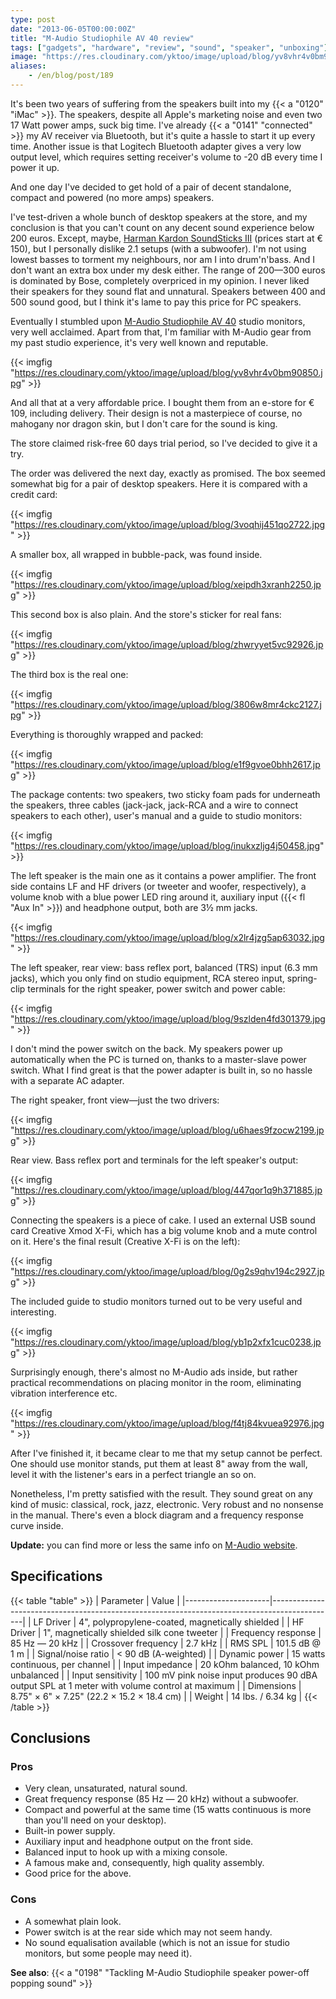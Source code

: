 ```yaml
---
type: post
date: "2013-06-05T00:00:00Z"
title: "M-Audio Studiophile AV 40 review"
tags: ["gadgets", "hardware", "review", "sound", "speaker", "unboxing"]
image: "https://res.cloudinary.com/yktoo/image/upload/blog/yv8vhr4v0bm90850.jpg"
aliases:
    - /en/blog/post/189
---
```


It's been two years of suffering from the speakers built into my {{< a "0120" "iMac" >}}. The speakers, despite all Apple's marketing noise and even two 17 Watt power amps, suck big time. I've already {{< a "0141" "connected" >}} my AV receiver via Bluetooth, but it's quite a hassle to start it up every time. Another issue is that Logitech Bluetooth adapter gives a very low output level, which requires setting receiver's volume to -20 dB every time I power it up.

<!--more-->

And one day I've decided to get hold of a pair of decent standalone, compact and powered (no more amps) speakers.

I've test-driven a whole bunch of desktop speakers at the store, and my conclusion is that you can't count on any decent sound experience below 200 euros. Except, maybe, [Harman Kardon SoundSticks III](http://www.engadget.com/products/harman-kardon/soundsticks/iii/) (prices start at € 150), but I personally dislike 2.1 setups (with a subwoofer). I'm not using lowest basses to torment my neighbours, nor am I into drum'n'bass. And I don't want an extra box under my desk either. The range of 200—300 euros is dominated by Bose, completely overpriced in my opinion. I never liked their speakers for they sound flat and unnatural. Speakers between 400 and 500 sound good, but I think it's lame to pay this price for PC speakers.

Eventually I stumbled upon [M-Audio Studiophile AV 40](http://www.m-audio.com/products/view/studiophile-av-40) studio monitors, very well acclaimed. Apart from that, I'm familiar with M-Audio gear from my past studio experience, it's very well known and reputable.

{{< imgfig "https://res.cloudinary.com/yktoo/image/upload/blog/yv8vhr4v0bm90850.jpg" >}}

And all that at a very affordable price. I bought them from an e-store for € 109, including delivery. Their design is not a masterpiece of course, no mahogany nor dragon skin, but I don't care for the sound is king.

The store claimed risk-free 60 days trial period, so I've decided to give it a try.

The order was delivered the next day, exactly as promised. The box seemed somewhat big for a pair of desktop speakers. Here it is compared with a credit card:

{{< imgfig "https://res.cloudinary.com/yktoo/image/upload/blog/3voqhij451qo2722.jpg" >}}

A smaller box, all wrapped in bubble-pack, was found inside.

{{< imgfig "https://res.cloudinary.com/yktoo/image/upload/blog/xeipdh3xranh2250.jpg" >}}

This second box is also plain. And the store's sticker for real fans:

{{< imgfig "https://res.cloudinary.com/yktoo/image/upload/blog/zhwryyet5vc92926.jpg" >}}

The third box is the real one:

{{< imgfig "https://res.cloudinary.com/yktoo/image/upload/blog/3806w8mr4ckc2127.jpg" >}}

Everything is thoroughly wrapped and packed:

{{< imgfig "https://res.cloudinary.com/yktoo/image/upload/blog/e1f9gvoe0bhh2617.jpg" >}}

The package contents: two speakers, two sticky foam pads for underneath the speakers, three cables (jack-jack, jack-RCA and a wire to connect speakers to each other), user's manual and a guide to studio monitors:

{{< imgfig "https://res.cloudinary.com/yktoo/image/upload/blog/inukxzljg4j50458.jpg" >}}

The left speaker is the main one as it contains a power amplifier. The front side contains LF and HF drivers (or tweeter and woofer, respectively), a volume knob with a blue power LED ring around it, auxiliary input ({{< fl "Aux In" >}}) and headphone output, both are 3½ mm jacks.

{{< imgfig "https://res.cloudinary.com/yktoo/image/upload/blog/x2lr4jzg5ap63032.jpg" >}}

The left speaker, rear view: bass reflex port, balanced (TRS) input (6.3 mm jacks), which you only find on studio equipment, RCA stereo input, spring-clip terminals for the right speaker, power switch and power cable:

{{< imgfig "https://res.cloudinary.com/yktoo/image/upload/blog/9szlden4fd301379.jpg" >}}

I don't mind the power switch on the back. My speakers power up automatically when the PC is turned on, thanks to a master-slave power switch. What I find great is that the power adapter is built in, so no hassle with a separate AC adapter.

The right speaker, front view—just the two drivers:

{{< imgfig "https://res.cloudinary.com/yktoo/image/upload/blog/u6haes9fzocw2199.jpg" >}}

Rear view. Bass reflex port and terminals for the left speaker's output:

{{< imgfig "https://res.cloudinary.com/yktoo/image/upload/blog/447qor1q9h371885.jpg" >}}

Connecting the speakers is a piece of cake. I used an external USB sound card Creative Xmod X-Fi, which has a big volume knob and a mute control on it. Here's the final result (Creative X-Fi is on the left):

{{< imgfig "https://res.cloudinary.com/yktoo/image/upload/blog/0g2s9qhv194c2927.jpg" >}}

The included guide to studio monitors turned out to be very useful and interesting.

{{< imgfig "https://res.cloudinary.com/yktoo/image/upload/blog/yb1p2xfx1cuc0238.jpg" >}}

Surprisingly enough, there's almost no M-Audio ads inside, but rather practical recommendations on placing monitor in the room, eliminating vibration interference etc.

{{< imgfig "https://res.cloudinary.com/yktoo/image/upload/blog/f4tj84kvuea92976.jpg" >}}

After I've finished it, it became clear to me that my setup cannot be perfect. One should use monitor stands, put them at least 8" away from the wall, level it with the listener's ears in a perfect triangle an so on.

Nonetheless, I'm pretty satisfied with the result. They sound great on any kind of music: classical, rock, jazz, electronic. Very robust and no nonsense in the manual. There's even a block diagram and a frequency response curve inside.

**Update:** you can find more or less the same info on [M-Audio website](http://apps.avid.com/monitors/).

## Specifications

{{< table "table" >}}
| Parameter           | Value                                                                                        |
|---------------------|----------------------------------------------------------------------------------------------|
| LF Driver           | 4", polypropylene-coated, magnetically shielded                                              |
| HF Driver           | 1", magnetically shielded silk cone tweeter                                                  |
| Frequency response  | 85 Hz — 20 kHz                                                                               |
| Crossover frequency | 2.7 kHz                                                                                      |
| RMS SPL             | 101.5 dB @ 1 m                                                                               |
| Signal/noise ratio  | < 90 dB (A-weighted)                                                                         |
| Dynamic power       | 15 watts continuous, per channel                                                             |
| Input impedance     | 20 kOhm balanced, 10 kOhm unbalanced                                                         |
| Input sensitivity   | 100 mV pink noise input produces 90 dBA output SPL at 1 meter with volume control at maximum |
| Dimensions          | 8.75" × 6" × 7.25" (22.2 × 15.2 × 18.4 cm)                                                   |
| Weight              | 14 lbs. / 6.34 kg                                                                            |
{{< /table >}}

## Conclusions

### Pros

* Very clean, unsaturated, natural sound.
* Great frequency response (85 Hz — 20 kHz) without a subwoofer.
* Compact and powerful at the same time (15 watts continuous is more than you'll need on your desktop).
* Built-in power supply.
* Auxiliary input and headphone output on the front side.
* Balanced input to hook up with a mixing console.
* A famous make and, consequently, high quality assembly.
* Good price for the above.

### Cons

* A somewhat plain look.
* Power switch is at the rear side which may not seem handy.
* No sound equalisation available (which is not an issue for studio monitors, but some people may need it).

**See also**: {{< a "0198" "Tackling M-Audio Studiophile speaker power-off popping sound" >}}
